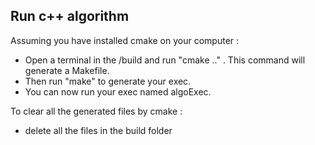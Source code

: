 ## Run c++ algorithm

Assuming you have installed cmake on your computer :

* Open a terminal in the /build and run "cmake .." . This command will generate a Makefile.
* Then run "make" to generate your exec.
* You can now run your exec named algoExec.

To clear all the generated files by cmake :

* delete all the files in the build folder
